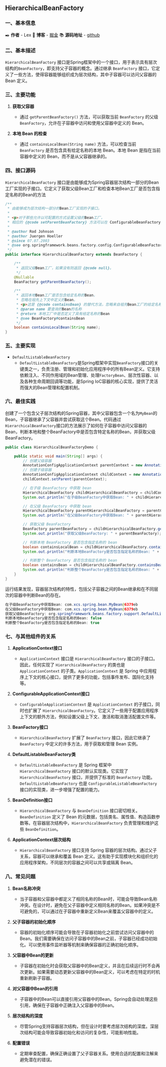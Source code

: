 ## HierarchicalBeanFactory


### 一、基本信息

✒️ **作者** - Lex 📝 **博客** - [掘金](https://juejin.cn/user/4251135018533068/posts) 📚 **源码地址** - [github](https://github.com/xuchengsheng/spring-reading)

### 二、基本描述

`HierarchicalBeanFactory` 接口是Spring框架中的一个接口，用于表示具有层次结构的`BeanFactory`，即支持父子容器的概念。通过继承 `BeanFactory` 接口，它定义了一些方法，使得容器能够组织成为层次结构，其中子容器可以访问父容器的 Bean 定义。

### 三、主要功能

1. **获取父容器**

   - 通过 `getParentBeanFactory()` 方法，可以获取当前 `BeanFactory` 的父级 `BeanFactory`，允许在子容器中访问和使用父容器中定义的 Bean。

2. **本地 Bean 的检查**

   - 通过 `containsLocalBean(String name)` 方法，可以检查当前 `BeanFactory` 是否包含具有给定名称的本地 Bean。本地 Bean 是指在当前容器中定义的 Bean，而不是从父容器继承的。

### 四、接口源码

`HierarchicalBeanFactory` 接口是由能够成为Spring容器层次结构一部分的Bean工厂实现的子接口。它定义了获取父级Bean工厂和检查本地Bean工厂是否包含指定名称的Bean的方法

```java
/**
 * 由能够成为层次结构一部分的Bean工厂实现的子接口。
 *
 * <p>对于那些允许以可配置的方式设置父级的Bean工厂，
 * 相应的 {@code setParentBeanFactory} 方法可以在 ConfigurableBeanFactory 接口中找到。
 *
 * @author Rod Johnson
 * @author Juergen Hoeller
 * @since 07.07.2003
 * @see org.springframework.beans.factory.config.ConfigurableBeanFactory#setParentBeanFactory
 */
public interface HierarchicalBeanFactory extends BeanFactory {

    /**
     * 返回父级Bean工厂，如果没有则返回 {@code null}。
     */
    @Nullable
    BeanFactory getParentBeanFactory();

    /**
     * 返回本地Bean工厂是否包含给定名称的Bean，
     * 忽略在祖先上下文中定义的Bean。
     * <p>这是 {@code containsBean} 的替代方法，忽略来自祖先Bean工厂的给定名称的Bean。
     * @param name 要查询的Bean的名称
     * @return 本地工厂中是否定义了具有给定名称的Bean
     * @see BeanFactory#containsBean
     */
    boolean containsLocalBean(String name);
}
```

### 五、主要实现

- `DefaultListableBeanFactory`
  - `DefaultListableBeanFactory`是Spring框架中实现`BeanFactory`接口的关键类之一，负责注册、管理和初始化应用程序中的所有Bean定义。它支持依赖注入、不同作用域的Bean管理、处理`FactoryBean`、层次性容器、以及各种生命周期回调等功能，是Spring IoC容器的核心实现，提供了灵活而强大的Bean管理和配置机制。

### 六、最佳实践

创建了一个包含父子层次结构的Spring容器，其中父容器包含一个名为`MyBean`的Bean，子容器继承了父容器并尝试获取这个Bean。代码通过`HierarchicalBeanFactory`接口的方法展示了如何在子容器中访问父容器的Bean，判断本地和整个BeanFactory中是否包含特定名称的Bean，并获取父级BeanFactory。

```java
public class HierarchicalBeanFactoryDemo {

    public static void main(String[] args) {
        // 创建父级容器
        AnnotationConfigApplicationContext parentContext = new AnnotationConfigApplicationContext(MyBean.class);
        // 创建子级容器
        AnnotationConfigApplicationContext childContext = new AnnotationConfigApplicationContext();
        childContext.setParent(parentContext);

        // 在子级 BeanFactory 中获取 bean
        HierarchicalBeanFactory childHierarchicalBeanFactory = childContext.getBeanFactory();
        System.out.println("在子级BeanFactory中获取Bean: " + childHierarchicalBeanFactory.getBean(MyBean.class));

        // 在父级 BeanFactory 中获取 bean
        HierarchicalBeanFactory parentHierarchicalBeanFactory = parentContext.getBeanFactory();
        System.out.println("在父级BeanFactory中获取Bean: " + parentHierarchicalBeanFactory.getBean(MyBean.class));

        // 获取父级 BeanFactory
        BeanFactory parentBeanFactory = childHierarchicalBeanFactory.getParentBeanFactory();
        System.out.println("获取父级BeanFactory: " + parentBeanFactory);

        // 判断本地 BeanFactory 是否包含指定名称的 bean
        boolean containsLocalBean = childHierarchicalBeanFactory.containsLocalBean("myBean");
        System.out.println("判断本地BeanFactory是否包含指定名称的Bean: " + containsLocalBean);

        // 判断整个 BeanFactory 是否包含指定名称的 bean
        boolean containsBean = childHierarchicalBeanFactory.containsBean("myBean");
        System.out.println("判断整个BeanFactory是否包含指定名称的Bean: " + containsBean);
    }
}
```

运行结果发现，容器层次结构的特性，包括父子容器之间的Bean继承和在不同层次的容器中判断Bean的存在。

```java
在子级BeanFactory中获取Bean: com.xcs.spring.bean.MyBean@6379eb
在父级BeanFactory中获取Bean: com.xcs.spring.bean.MyBean@6379eb
获取父级BeanFactory: org.springframework.beans.factory.support.DefaultListableBeanFactory@2f112965: defining beans [org.springframework.context.annotation.internalConfigurationAnnotationProcessor,org.springframework.context.annotation.internalAutowiredAnnotationProcessor,org.springframework.context.event.internalEventListenerProcessor,org.springframework.context.event.internalEventListenerFactory,myBean]; root of factory hierarchy
判断本地BeanFactory是否包含指定名称的Bean: false
判断整个BeanFactory是否包含指定名称的Bean: true
```

### 七、与其他组件的关系

1. **ApplicationContext接口**

   - `ApplicationContext` 接口是 `HierarchicalBeanFactory` 接口的子接口。因此，任何实现了 `HierarchicalBeanFactory` 的类也是 `ApplicationContext` 的子类。`ApplicationContext` 是 Spring 中应用程序上下文的核心接口，提供了更多的功能，包括事件发布、国际化支持等。

2. **ConfigurableApplicationContext接口**

   - `ConfigurableApplicationContext` 是 `ApplicationContext` 的子接口，同时也扩展了 `HierarchicalBeanFactory`。它定义了一些用于配置应用程序上下文的额外方法，例如设置父级上下文、激活和取消激活配置文件等。

3. **BeanFactory接口**

   - `HierarchicalBeanFactory` 扩展了 `BeanFactory` 接口，因此它继承了 `BeanFactory` 中定义的许多方法，用于获取和管理 Bean 实例。

4. **DefaultListableBeanFactory类**

   - `DefaultListableBeanFactory` 是 Spring 框架中 `HierarchicalBeanFactory` 接口的默认实现类。它实现了 `HierarchicalBeanFactory` 接口，并提供了标准的 `BeanFactory` 功能。`DefaultListableBeanFactory` 也是 `ConfigurableListableBeanFactory` 接口的实现类，进一步增强了配置的能力。

5. **BeanDefinition接口**

   - `HierarchicalBeanFactory` 与 `BeanDefinition` 接口密切相关。`BeanDefinition` 定义了 Bean 的元数据，包括类名、属性值、构造函数参数等。在容器层次结构中，`HierarchicalBeanFactory` 负责管理和维护这些 `BeanDefinition`。

6. **ApplicationContext层次结构**

   - `HierarchicalBeanFactory` 接口支持 Spring 容器的层次结构。通过父子关系，容器可以继承和覆盖 Bean 定义。这有助于实现模块化和组织化的应用程序架构，不同层次的容器之间可以共享或隔离 Bean。

### 八、常见问题

1. **Bean名称冲突**

   - 当子容器和父容器中都定义了相同名称的Bean时，可能会导致Bean名称冲突。在设计时，避免在父子容器中定义相同名称的Bean。如果冲突是不可避免的，可以通过在子容器中重新定义Bean来覆盖父容器中的定义。

2. **父子容器的初始化顺序**

   - 容器的初始化顺序可能会导致在子容器初始化之前尝试访问父容器中的Bean。我们需要确保在访问子容器中的Bean之前，子容器已经成功初始化。可以使用事件监听器等机制来确保容器的正确初始化顺序。

3. **父容器中Bean的更新**

   - 子容器在初始化时会获取父容器中的Bean定义，并且在后续运行时不会再次更新。如果需要动态更新父容器中的Bean定义，可以考虑在特定的时机重新刷新子容器。

4. **对父容器中Bean的引用**

   - 子容器中的Bean可以直接引用父容器中的Bean。Spring会自动处理这些引用，确保在子容器中正确注入父容器中的Bean。

5. **层次结构的深度**

   -  尽管Spring支持容器层次结构，但在设计时要考虑层次结构的深度。深层次结构可能会导致容器初始化和访问的复杂性，可能影响性能。

6. **配置错误**

   -  定期审查配置，确保正确设置了父子容器关系。使用合适的配置和注解来避免潜在的错误。
